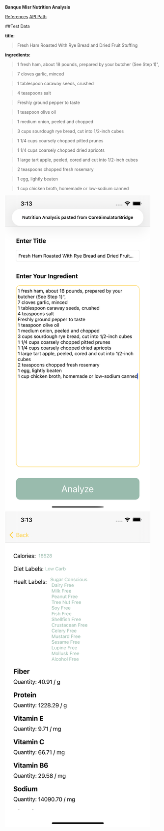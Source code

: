 **Banque Misr Nutrition Analysis**

[References](https://developer.edamam.com/edamam-docs-nutrition-api)
[API Path](https://api.edamam.com/api/nutrition-details)


##Test Data

******title:******

>Fresh Ham Roasted With Rye Bread and Dried Fruit Stuffing

******ingredients:******

>1 fresh ham, about 18 pounds, prepared by your butcher (See Step 1)",

>7 cloves garlic, minced

>1 tablespoon caraway seeds, crushed

>4 teaspoons salt

>Freshly ground pepper to taste

>1 teaspoon olive oil

>1 medium onion, peeled and chopped

>3 cups sourdough rye bread, cut into 1/2-inch cubes

>1 1/4 cups coarsely chopped pitted prunes

>1 1/4 cups coarsely chopped dried apricots

>1 large tart apple, peeled, cored and cut into 1/2-inch cubes

>2 teaspoons chopped fresh rosemary

>1 egg, lightly beaten

>1 cup chicken broth, homemade or low-sodium canned


![Alt Text](/screenshots/home.png)
![Alt Text](/screenshots/analysis.png)
